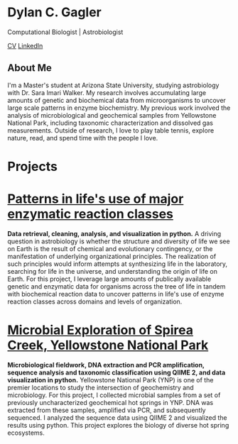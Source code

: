 # Dylan C. Gagler
Computational Biologist | Astrobiologist

[CV](https://github.com/dgagler/dgagler/blob/master/dgagler_CV.pdf) 
[LinkedIn](https://www.linkedin.com/in/dylan-gagler-4a0a68191/) 

## About Me
I'm a Master's student at Arizona State University, studying astrobiology with Dr. Sara Imari Walker. My research involves accumulating large amounts of genetic and biochemical data from microorganisms to uncover large scale patterns in enzyme biochemistry. My previous work involved the analysis of microbiological and geochemical samples from Yellowstone National Park, including taxonomic characterization and dissolved gas measurements. Outside of research, I love to play table tennis, explore nature, read, and spend time with the people I love.

# Projects
# [Patterns in life's use of major enzymatic reaction classes](https://nbviewer.jupyter.org/github/dgagler/dgagler/blob/master/enzyme_demo.ipynb)

**Data retrieval, cleaning, analysis, and visualization in python.** A driving question in astrobiology is whether the structure and diversity of life we see on Earth is the result of chemical and evolutionary contingency, or the manifestation of underlying organizational principles. The realization of such principles would inform attempts at synthesizing life in the laboratory, searching for life in the universe, and understanding the origin of life on Earth. For this project, I leverage large amounts of publically available genetic and enzymatic data for organisms across the tree of life in tandem with biochemical reaction data to uncover patterns in life's use of enzyme reaction classes across domains and levels of organization.

# [Microbial Exploration of Spirea Creek, Yellowstone National Park](https://nbviewer.jupyter.org/github/dgagler/dgagler/blob/master/spirea_sequencing_demo.ipynb)

**Microbiological fieldwork, DNA extraction and PCR amplification, sequence analysis and taxonomic classification using QIIME 2, and data visualization in python.** Yellowstone National Park (YNP) is one of the premier locations to study the intersection of geochemistry and microbiology. For this project, I collected microbial samples from a set of previously uncharacterized geochemical hot springs in YNP. DNA was extracted from these samples, amplified via PCR, and subsequently sequenced. I analyzed the sequence data using QIIME 2 and visualized the results using python. This project explores the biology of diverse hot spring ecosystems.
